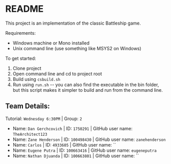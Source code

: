 # README #

This project is an implementation of the classic Battleship game.

Requirements:

* Windows machine or Mono installed
* Unix command line (use something like MSYS2 on Windows)

To get started:

1. Clone project
1. Open command line and cd to project root
1. Build using `csbuild.sh`
1. Run using `run.sh` -- you can also find the executable in the bin folder, but this script makes it simpler to build and run from the command line.


## Team Details:
Tutorial: `Wednesday 6:30PM` | Group: `2`

* Name: `Dan Gerchcovich` | ID: `1750291` | GitHub user name: `TheArchitect123`
* Name: `Zane Henderson` | ID: `100498430` | GitHub user name: `zanehenderson`
* Name: `Carlos` | ID: `4933605` | GitHub user name: ``
* Name: `Eugene Putra` | ID: `100663416` | GitHub user name: `eugeneputra`
* Name: `Nathan Djuanda` | ID: `100663801` | GitHub user name: ``